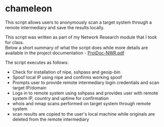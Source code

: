 # chameleon
This script allows users to anonymously scan a target system through a remote intermediary and save the results locally.

This script was written as part of my Network Research module that I took for class.   
Below a short summary of what the script does while more details are available in the project documentation - [ProjDoc-NWR.pdf](https://github.com/Aux-User/chameleon/blob/main/ProjDoc-NWR.pdf)    

The script executes as follows:
- Check for installation of nipe, sshpass and geoip-bin
- Spoof local IP using nipe and confirms working spoof
- Prompts user to provide remote intermediary login credentials and scan target IP/domain
- Logs in to remote system using sshpass and provides user with remote system IP, country and uptime for confirmation
- whois and nmap scans performed on target system through remote system
- scan results are copied to the user's local machine while originals are deleted from the remote intermediary
